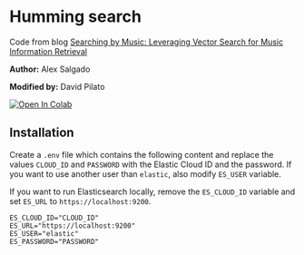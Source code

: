 # Humming search

Code from blog [Searching by Music: Leveraging Vector Search for Music Information Retrieval](https://www.elastic.co/fr/blog/searching-by-music-leveraging-vector-search-audio-information-retrieval)

**Author:** Alex Salgado

**Modified by:** David Pilato

[![Open In Colab](https://colab.research.google.com/assets/colab-badge.svg)](https://colab.research.google.com/github/dadoonet/music-search/blob/main/elastic_music_search.ipynb)

## Installation

Create a `.env` file which contains the following content and replace the values `CLOUD_ID` and `PASSWORD` with the Elastic Cloud ID and the password. If you want to use another user than `elastic`, also modify `ES_USER` variable.

If you want to run Elasticsearch locally, remove the `ES_CLOUD_ID` variable and set `ES_URL` to `https://localhost:9200`.

```env
ES_CLOUD_ID="CLOUD_ID"
ES_URL="https://localhost:9200"
ES_USER="elastic"
ES_PASSWORD="PASSWORD"
```
